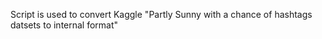 Script is used to convert Kaggle "Partly Sunny with a chance of hashtags datsets to internal format"
